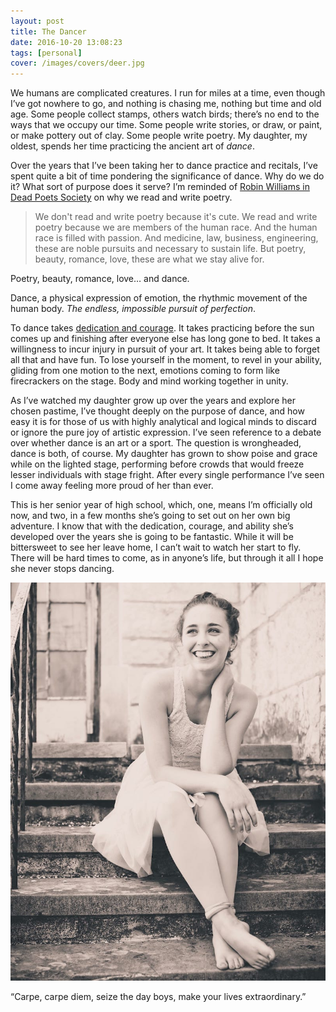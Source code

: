 ```yaml
---
layout: post
title: The Dancer
date: 2016-10-20 13:08:23
tags: [personal]
cover: /images/covers/deer.jpg
---
```


We humans are complicated creatures. I run for miles at a time, even though I’ve got nowhere to go, and nothing is chasing me, nothing but time and old age. Some people collect stamps, others watch birds; there’s no end to the ways that we occupy our time. Some people write stories, or draw, or paint, or make pottery out of clay. Some people write poetry. My daughter, my oldest, spends her time practicing the ancient art of *dance*. 

Over the years that I’ve been taking her to dance practice and recitals, I’ve spent quite a bit of time pondering the significance of dance. Why do we do it? What sort of purpose does it serve? I’m reminded of [Robin Williams in Dead Poets Society][1] on why we read and write poetry.

> We don't read and write poetry because it's cute. We read and write poetry because we are members of the human race. And the human race is filled with passion. And medicine, law, business, engineering, these are noble pursuits and necessary to sustain life. But poetry, beauty, romance, love, these are what we stay alive for. 

Poetry, beauty, romance, love… and dance. 

Dance, a physical expression of emotion, the rhythmic movement of the human body. *The endless, impossible pursuit of perfection*. 

To dance takes [dedication and courage][2]. It takes practicing before the sun comes up and finishing after everyone else has long gone to bed. It takes a willingness to incur injury in pursuit of your art. It takes being able to forget all that and have fun. To lose yourself in the moment, to revel in your ability, gliding from one motion to the next, emotions coming to form like firecrackers on the stage. Body and mind working together in unity. 

As I’ve watched my daughter grow up over the years and explore her chosen pastime, I’ve thought deeply on the purpose of dance, and how easy it is for those of us with highly analytical and logical minds to discard or ignore the pure joy of artistic expression. I’ve seen reference to a debate over whether dance is an art or a sport. The question is wrongheaded, dance is both, of course.  My daughter has grown to show poise and grace while on the lighted stage, performing before crowds that would freeze lesser individuals with stage fright. After every single performance I’ve seen I come away feeling more proud of her than ever. 

This is her senior year of high school, which, one, means I’m officially old now, and two, in a few months she’s going to set out on her own big adventure. I know that with the dedication, courage, and ability she’s developed over the years she is going to be fantastic. While it will be bittersweet to see her leave home, I can’t wait to watch her start to fly. There will be hard times to come, as in anyone’s life, but through it all I hope she never stops dancing. 

<img src="/media/thedancer.jpg" />

“Carpe, carpe diem, seize the day boys, make your lives extraordinary.”

[1]:	https://www.youtube.com/watch?v=aS1esgRV4Rc
[2]:	https://www.youtube.com/watch?v=ZY0cdXr_1MA
